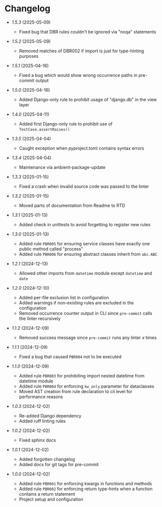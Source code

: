 # Changelog

* *1.5.3* (2025-05-09)
    * Fixed bug that DBR rules couldn't be ignored via "noqa" statements

* *1.5.2* (2025-05-09)
    * Removed matches of DBR002 if import is just for type-hinting purposes

* *1.5.1* (2025-04-16)
    * Fixed a bug which would show wrong occurrence paths in pre-commit output

* *1.5.0* (2025-04-16)
    * Added Django-only rule to prohibit usage of "django.db" in the view layer

* *1.4.0* (2025-04-11)
    * Added first Django-only rule to prohibit use of `TestCase.assertRaises()`

* *1.3.5* (2025-04-04)
    * Caught exception when pyproject.toml contains syntax errors

* *1.3.4* (2025-04-04)
    * Maintenance via ambient-package-update

* *1.3.3* (2025-01-15)
    * Fixed a crash when invalid source code was passed to the linter

* *1.3.2* (2025-01-15)
    * Moved parts of documentation from Readme to RTD

* *1.3.1* (2025-01-13)
    * Added check in unittests to avoid forgetting to register new rules

* *1.3.0* (2025-01-13)
    * Added rule `PBR005` for ensuring service classes have exactly one public method called "process"
    * Added rule `PBR006` for ensuring abstract classes inherit from `abc.ABC`

* *1.2.1* (2024-12-13)
    * Allowed other imports from `datetime` module except `datetime` and `date`

* *1.2.0* (2024-12-10)
    * Added per-file exclusion list in configuration
    * Added warnings if non-existing rules are excluded in the configuration
    * Removed occurrence counter output in CLI since `pre-commit` calls the linter recursively

* *1.1.2* (2024-12-09)
    * Removed success message since `pre-commit` runs any linter *x* times

* *1.1.1* (2024-12-09)
    * Fixed a bug that caused `PBR004` not to be executed

* *1.1.0* (2024-12-09)
    * Added rule `PBR003` for prohibiting import nested datetime from datetime module
    * Added rule `PBR004` for enforcing `kw_only` parameter for dataclasses
    * Moved AST creation from rule declaration to cli level for performance reasons

* *1.0.3* (2024-12-02)
    * Re-added Django dependency
    * Added ruff linting rules

* *1.0.2* (2024-12-02)
    * Fixed sphinx docs

* *1.0.1* (2024-12-02)
    * Added forgotten changelog
    * Added docs for git tags for pre-commit

* *1.0.0* (2024-12-02)
    * Added rule `PBR001` for enforcing kwargs in functions and methods
    * Added rule `PBR002` for enforcing return type-hints when a function contains a return statement
    * Project setup and configuration

